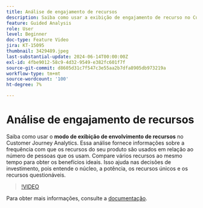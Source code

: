```yaml
---
title: Análise de engajamento de recursos
description: Saiba como usar a exibição de engajamento de recurso no Customer Journey Analytics. Essa análise fornece informações sobre a frequência com que os recursos do seu produto são usados em relação ao número de pessoas que os usam.
feature: Guided Analysis
role: User
level: Beginner
doc-type: Feature Video
jira: KT-15095
thumbnail: 3429489.jpeg
last-substantial-update: 2024-06-14T00:00:00Z
exl-id: 4fbe9012-58c9-4d32-9549-e382fc601f7f
source-git-commit: d8605d31c7f547c3e55aa2b7dfa8905db973219a
workflow-type: tm+mt
source-wordcount: '100'
ht-degree: 7%

---
```


# Análise de engajamento de recursos

Saiba como usar o **modo de exibição de envolvimento de recursos** no Customer Journey Analytics. Essa análise fornece informações sobre a frequência com que os recursos do seu produto são usados em relação ao número de pessoas que os usam. Compare vários recursos ao mesmo tempo para obter os benefícios ideais. Isso ajuda nas decisões de investimento, pois entende o núcleo, a potência, os recursos únicos e os recursos questionáveis.

>[!VIDEO](https://video.tv.adobe.com/v/3429489/&learn=on)

Para obter mais informações, consulte a [documentação](https://experienceleague.adobe.com/en/docs/analytics-platform/using/guided-analysis/feature-matrix/engagement).
